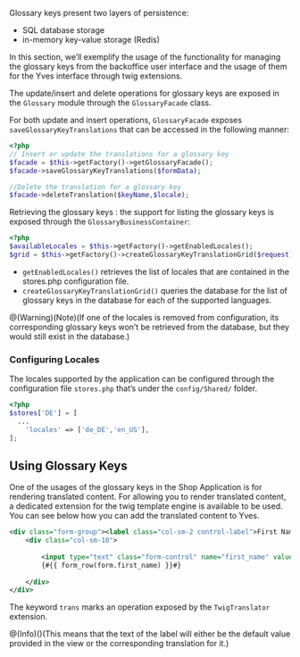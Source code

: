 Glossary keys present two layers of persistence:

* SQL database storage
* in-memory key-value storage (Redis)

In this section, we’ll exemplify the usage of the functionality for managing the glossary keys from the backoffice user interface and the usage of them for the Yves interface through twig extensions.

The update/insert and delete operations for glossary keys are exposed in the `Glossary` module through the `GlossaryFacade` class.

For both update and insert operations, `GlossaryFacade` exposes `saveGlossaryKeyTranslations` that can be accessed in the following manner:

```php
<?php
// Insert or update the translations for a glossary key
$facade = $this->getFactory()->getGlossaryFacade();
$facade->saveGlossaryKeyTranslations($formData);

//Delete the translation for a glossary key
$facade->deleteTranslation($keyName,$locale);
```

Retrieving the glossary keys : the support for listing the glossary keys is exposed through the `GlossaryBusinessContainer`:

```php
<?php
$availableLocales = $this->getFactory()->getEnabledLocales();
$grid = $this->getFactory()->createGlossaryKeyTranslationGrid($request);
```

* `getEnabledLocales()` retrieves the list of locales that are contained in the stores.php configuration file.
* `createGlossaryKeyTranslationGrid()` queries the database for the list of glossary keys in the database for each of the supported languages.

@(Warning)(Note)(If one of the locales is removed from configuration, its corresponding glossary keys won’t be retrieved from the database, but they would still exist in the database.)

### Configuring Locales

The locales supported by the application can be configured through the configuration file `stores.php` that’s under the `config/Shared/` folder.

```php
<?php
$stores['DE'] = [
  ...
    'locales' => ['de_DE','en_US'],
];
```

## Using Glossary Keys
One of the usages of the glossary keys in the Shop Application is for rendering translated content. For allowing you to render translated content, a dedicated extension for the twig template engine is available to be used. You can see below how you can add the translated content to Yves.

```xml
<div class="form-group"><label class="col-sm-2 control-label">First Name</label>
    <div class="col-sm-10">
    
        <input type="text" class="form-control" name="first_name" value="{{ form.first_name.value }}">
        {#{{ form_row(form.first_name) }}#}
        
    </div>
</div>
```

The keyword `trans` marks an operation exposed by the `TwigTranslator` extension.

@(Info)()(This means that the text of the label will either be the default value provided in the view or the corresponding translation for it.)